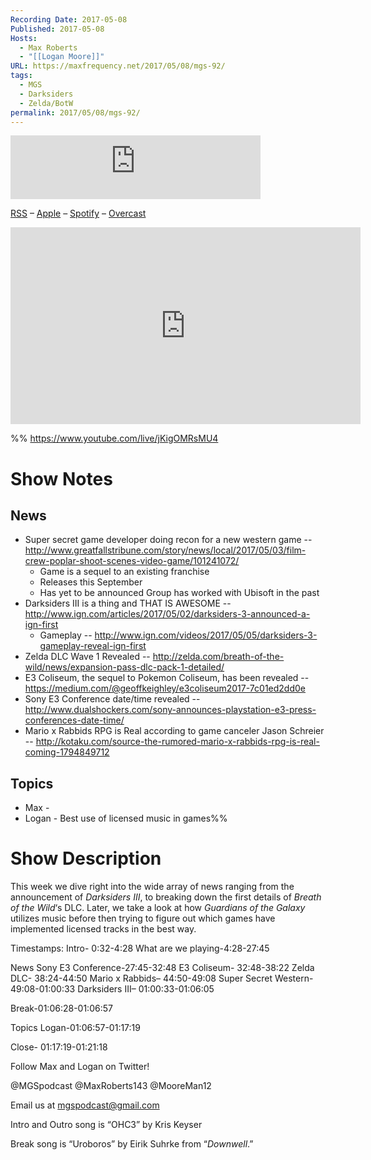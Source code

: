 ```yaml
---
Recording Date: 2017-05-08
Published: 2017-05-08
Hosts:
  - Max Roberts
  - "[[Logan Moore]]"
URL: https://maxfrequency.net/2017/05/08/mgs-92/
tags:
  - MGS
  - Darksiders
  - Zelda/BotW
permalink: 2017/05/08/mgs-92/
---
```

<iframe src="https://podcasters.spotify.com/pod/show/millennialgamingspeak/embed/episodes/Episode-93-Mass-Effect-Goes-Away--Assassins-Creed-Returns-e1adht8/a-a6ts46a" height="102px" width="400px" frameborder="0" scrolling="no"></iframe>

[RSS](https://anchor.fm/s/74aa3858/podcast/rss) – [Apple](https://podcasts.apple.com/us/podcast/episode-3-gdc-wrap-up/id1000915981?i=1000542222515) – [Spotify](https://open.spotify.com/episode/7wePXT4Bt22LWifVLx3n8y) – [Overcast](https://overcast.fm/+EtIgeWxEU)

<div class=iframe-container>
<iframe width="560" height="315" src="https://www.youtube-nocookie.com/embed/jKigOMRsMU4?si=ZnQT7rXEo3rDwbga" title="YouTube video player" frameborder="0" allow="accelerometer; autoplay; clipboard-write; encrypted-media; gyroscope; picture-in-picture; web-share" allowfullscreen></iframe>
</div>

%%
https://www.youtube.com/live/jKigOMRsMU4

# Show Notes

## News

- Super secret game developer doing recon for a new western game -- http://www.greatfallstribune.com/story/news/local/2017/05/03/film-crew-poplar-shoot-scenes-video-game/101241072/ 
	- Game is a sequel to an existing franchise
	- Releases this September
	- Has yet to be announced
	 Group has worked with Ubisoft in the past
- Darksiders III is a thing and THAT IS AWESOME -- http://www.ign.com/articles/2017/05/02/darksiders-3-announced-a-ign-first
	- Gameplay -- http://www.ign.com/videos/2017/05/05/darksiders-3-gameplay-reveal-ign-first 
- Zelda DLC Wave 1 Revealed -- http://zelda.com/breath-of-the-wild/news/expansion-pass-dlc-pack-1-detailed/ 
- E3 Coliseum, the sequel to Pokemon Coliseum, has been revealed -- https://medium.com/@geoffkeighley/e3coliseum2017-7c01ed2dd0e
- Sony E3 Conference date/time revealed -- http://www.dualshockers.com/sony-announces-playstation-e3-press-conferences-date-time/
- Mario x Rabbids RPG is Real according to game canceler Jason Schreier -- http://kotaku.com/source-the-rumored-mario-x-rabbids-rpg-is-real-coming-1794849712 
## Topics

- Max - 
- Logan - Best use of licensed music in games%%
# Show Description

This week we dive right into the wide array of news ranging from the announcement of *Darksiders III*, to breaking down the first details of *Breath of the Wild*‘s DLC. Later, we take a look at how *Guardians of the Galaxy* utilizes music before then trying to figure out which games have implemented licensed tracks in the best way.

Timestamps:
Intro- 0:32-4:28
What are we playing-4:28-27:45

News
Sony E3 Conference-27:45-32:48
E3 Coliseum- 32:48-38:22
Zelda DLC- 38:24-44:50
Mario x Rabbids– 44:50-49:08
Super Secret Western- 49:08-01:00:33
Darksiders III– 01:00:33-01:06:05

Break-01:06:28-01:06:57

Topics
Logan-01:06:57-01:17:19

Close- 01:17:19-01:21:18

Follow Max and Logan on Twitter!

@MGSpodcast
@MaxRoberts143
@MooreMan12

Email us at mgspodcast@gmail.com

Intro and Outro song is “OHC3” by Kris Keyser

Break song is “Uroboros” by Eirik Suhrke from “*Downwell*.”